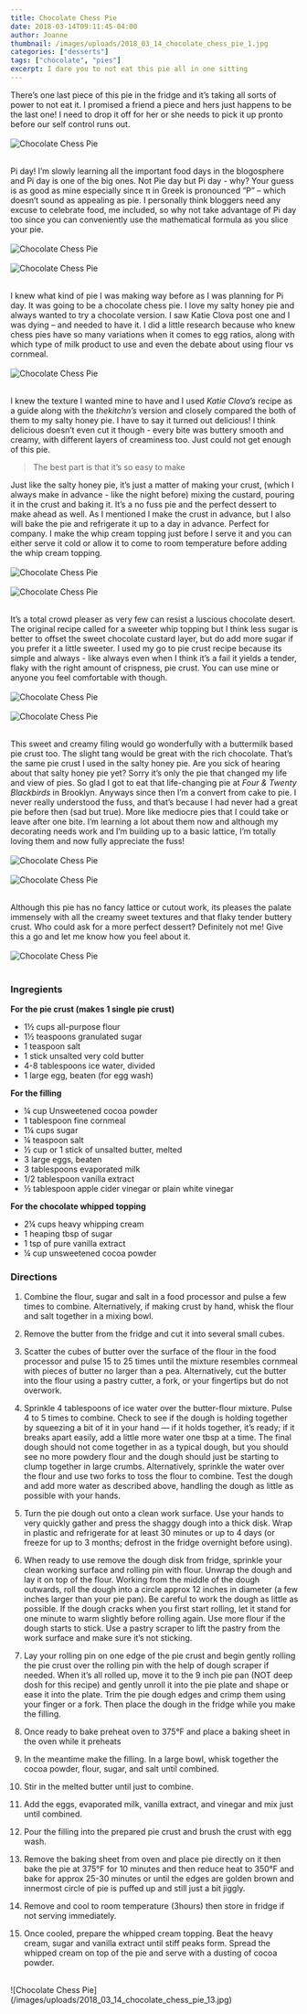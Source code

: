 ```yaml
---
title: Chocolate Chess Pie
date: 2018-03-14T09:11:45-04:00
author: Joanne
thumbnail: /images/uploads/2018_03_14_chocolate_chess_pie_1.jpg
categories: ["desserts"]
tags: ["chocolate", "pies"]
excerpt: I dare you to not eat this pie all in one sitting
---
```


There’s one last piece of this pie in the fridge and it’s taking all sorts of power to not eat it.  I promised a friend a piece and hers just happens to be the last one! I need to drop it off for her or she needs to pick it up pronto before our self control runs out.
</br>
</br>
![Chocolate Chess Pie](/images/uploads/2018_03_14_chocolate_chess_pie_2.jpg)
</br>
</br>

Pi day! I’m slowly learning all the important food days in the blogosphere and Pi day is one of the big ones.  Not Pie day but Pi day - why? Your guess is as good as mine especially since π in Greek is pronounced “P” – which doesn’t sound as appealing as pie. I personally think bloggers need any excuse to celebrate food, me included, so why not take advantage of Pi day too since you can conveniently use the mathematical formula as you slice your pie. 
</br>
</br>
![Chocolate Chess Pie](/images/uploads/2018_03_14_chocolate_chess_pie_3.jpg)
</br>
</br>
![Chocolate Chess Pie](/images/uploads/2018_03_14_chocolate_chess_pie_4.jpg)
</br>
</br>

I knew what kind of pie I was making way before as I was planning for Pi day. It was going to be a chocolate chess pie. I love my salty honey pie and always wanted to try a chocolate version.  I saw Katie Clova post one and I was dying – and needed to have it.  I did a little research because who knew chess pies have so many variations when it comes to egg ratios, along with which type of milk product to use and even the debate about using flour vs cornmeal.
</br>
</br>
![Chocolate Chess Pie](/images/uploads/2018_03_14_chocolate_chess_pie_5.jpg)
</br>
</br>

I knew the texture I wanted mine to have and I used _Katie Clova’s_ recipe as a guide along with the _thekitchn’s_ version and closely compared the both of them to my salty honey pie.  I have to say it turned out delicious! I think delicious doesn’t even cut it though - every bite was buttery smooth and creamy, with different layers of creaminess too. Just could not get enough of this pie.

> The best part is that it’s so easy to make

Just like the salty honey pie, it’s just a matter of making your crust, (which I always make in advance - like the night before) mixing the custard, pouring it in the crust and baking it. It’s a no fuss pie and the perfect dessert to make ahead as well.  As I mentioned I make the crust in advance, but I also will bake the pie and refrigerate it up to a day in advance. Perfect for company. I make the whip cream topping just before I serve it and you can either serve it cold or allow it to come to room temperature before adding the whip cream topping.
</br>
</br>
![Chocolate Chess Pie](/images/uploads/2018_03_14_chocolate_chess_pie_6.jpg)
</br>
</br>
![Chocolate Chess Pie](/images/uploads/2018_03_14_chocolate_chess_pie_7.jpg)
</br>
</br>

It’s a total crowd pleaser as very few can resist a luscious chocolate desert. The original recipe called for a sweeter whip topping but I think less sugar is better to offset the sweet chocolate custard layer, but do add more sugar if you prefer it a little sweeter. I used my go to pie crust recipe because its simple and always - like always even when I think it’s a fail it yields a tender, flaky with the right amount of crispness, pie crust. You can use mine or anyone you feel comfortable with though.
</br>
</br>
![Chocolate Chess Pie](/images/uploads/2018_03_14_chocolate_chess_pie_8.jpg)
</br>
</br>
![Chocolate Chess Pie](/images/uploads/2018_03_14_chocolate_chess_pie_9.jpg)
</br>
</br>

This sweet and creamy filing would go wonderfully with a buttermilk based pie crust too. The slight tang would be great with the rich chocolate. That’s the same pie crust I used in the salty honey pie.  Are you sick of hearing about that salty honey pie yet? Sorry it’s only the pie that changed my life and view of pies. So glad I got to eat that life-changing pie at _Four & Twenty Blackbirds_ in Brooklyn. Anyways since then I’m a convert from cake to pie.  I never really understood the fuss, and that’s because I had never had a great pie   before then (sad but true). More like mediocre pies that I could take or leave after one bite. I’m learning a lot about them now and although my decorating needs work and I’m building up to a basic lattice, I’m totally loving them and now fully appreciate the fuss!
</br>
</br>
![Chocolate Chess Pie](/images/uploads/2018_03_14_chocolate_chess_pie_10.jpg)
</br>
</br>
![Chocolate Chess Pie](/images/uploads/2018_03_14_chocolate_chess_pie_12.jpg)
</br>
</br>

Although this pie has no fancy lattice or cutout work, its pleases the palate immensely with all the creamy sweet textures and that flaky tender buttery crust. Who could ask for a more perfect dessert? Definitely not me! Give this a go and let me know how you feel about it.
</br>
</br>
![Chocolate Chess Pie](/images/uploads/2018_03_14_chocolate_chess_pie_11.jpg)
</br>
</br>

### Ingregients

__For the pie crust (makes 1 single pie crust)__

* 1½ cups all-purpose flour
* 1½ teaspoons granulated sugar
* 1 teaspoon salt
* 1 stick unsalted very cold butter
* 4-8 tablespoons ice water, divided
* 1 large egg, beaten (for egg wash) 


__For the filling__

* ¼ cup Unsweetened cocoa powder
* 1 tablespoon fine cornmeal 
* 1&frac14; cups sugar
* ¼ teaspoon salt
* ½ cup or 1 stick of unsalted butter, melted
* 3 large eggs, beaten
* 3 tablespoons evaporated milk 
* 1/2 tablespoon vanilla extract
* ½ tablespoon apple cider vinegar or plain white vinegar


__For the chocolate whipped topping__

* 2&frac14; cups heavy whipping cream
* 1 heaping tbsp of sugar
* 1 tsp of pure vanilla extract 
* ¼ cup unsweetened cocoa powder

### Directions

1. Combine the flour, sugar and salt in a food processor and pulse a few times to combine. Alternatively, if making crust by hand, whisk the flour and salt together in a mixing bowl.
2. Remove the butter from the fridge and cut it into several small cubes.
3. Scatter the cubes of butter over the surface of the flour in the food processor and pulse 15 to 25 times until the mixture resembles cornmeal with pieces of butter no larger than a pea. Alternatively, cut the butter into the flour using a pastry cutter, a fork, or your fingertips but do not overwork.
4. Sprinkle 4 tablespoons of ice water over the butter-flour mixture. Pulse 4 to 5 times to combine. Check to see if the dough is holding together by squeezing a bit of it in your hand — if it holds together, it’s ready; if it breaks apart easily, add a little more water one tbsp at a time. The final dough should not come together in as a typical dough, but you should see no more powdery flour and the dough should just be starting to clump together in large crumbs. Alternatively, sprinkle the water over the flour and use two forks to toss the flour to combine. Test the dough and add more water as described above, handling the dough as little as possible with your hands.
5. Turn the pie dough out onto a clean work surface. Use your hands to very quickly gather and press the shaggy dough into a thick disk. Wrap in plastic and refrigerate for at least 30 minutes or up to 4 days (or freeze for up to 3 months; defrost in the fridge overnight before using).
6. When ready to use remove the dough disk from fridge, sprinkle your clean working surface and rolling pin with flour. Unwrap the dough and lay it on top of the flour. Working from the middle of the dough outwards, roll the dough into a circle approx 12 inches in diameter (a few inches larger than your pie pan). Be careful to work the dough as little as possible. If the dough cracks when you first start rolling, let it stand for one minute to warm slightly before rolling again. Use more flour if the dough starts to stick. Use a pastry scraper to lift the pastry from the work surface and make sure it’s not sticking.

7. Lay your rolling pin on one edge of the pie crust and begin gently rolling the pie crust over the rolling pin with the help of dough scraper if needed. When it’s all rolled up, move it to the 9 inch pie pan (NOT deep dosh for this recipe) and gently unroll it into the pie plate and shape or ease it into the plate. Trim the pie dough edges and crimp them using your finger or a fork. Then place the dough in the fridge while you make the filling.

1. Once ready to bake preheat oven to 375&deg;F and place a baking sheet in the oven while it preheats 

1. In the meantime make the filling. In a large bowl, whisk together the cocoa powder, flour, sugar, and salt until combined. 

1. Stir in the melted butter until just to combine. 

1. Add the eggs, evaporated milk, vanilla extract, and vinegar and mix just until combined. 

1. Pour the filling into the prepared pie crust and brush the crust with egg wash. 

1. Remove the baking sheet from oven and place pie directly on it then bake the pie at 375&deg;F for 10 minutes and then reduce heat to 350&deg;F and bake for approx 25-30 minutes or until the edges are golden brown and innermost circle of pie is  puffed up and still just a bit jiggly. 

1. Remove and cool to room temperature (3hours) then store in fridge if not serving immediately. 

1. Once cooled, prepare the whipped cream topping. Beat the heavy cream, sugar and vanilla extract until stiff peaks form. Spread the whipped cream on top of the pie and serve with a dusting of cocoa powder. 

</br>
![Chocolate Chess Pie](/images/uploads/2018_03_14_chocolate_chess_pie_13.jpg)
